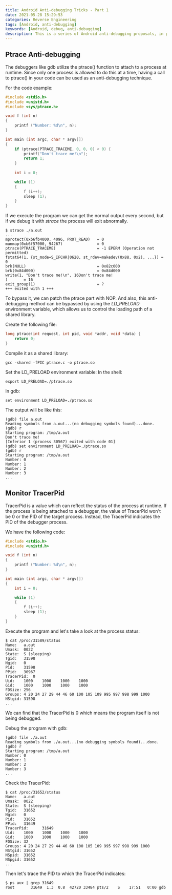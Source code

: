 ```yaml
---
title: Android Anti-debugging Tricks - Part 1
date: 2021-05-28 15:29:53
categories: Reverse Engineering
tags: [Android, anti-debugging]
keywords: [Android, debug, anti-debugging]
description: This is a series of Android anti-debugging proposals, in particular for the dynamic debugging. Maybe a little more anti-anti-debugging tricks will be mentioned in this series.
---
```

## Ptrace Anti-debugging
The debuggers like gdb utilize the ptrace() function to attach to a process at runtime. Since only one process is allowed to do this at a time, having a call to ptrace() in your code can be used as an anti-debugging technique.

For the code example:

```C
#include <stdio.h>
#include <unistd.h>
#include <sys/ptrace.h>

void f (int n)
{
    printf ("Number: %d\n", n);
}

int main (int argc, char * argv[])
{
    if (ptrace(PTRACE_TRACEME, 0, 0, 0) < 0) {
        printf("Don't trace me!\n");
        return 1;
    }
    
    int i = 0;

    while (1)
    {
        f (i++);
        sleep (1);
    }
}
```
If we execute the program we can get the normal output every second, but if we debug it with *strace* the process will exit abnormally.
```shell
$ strace ./a.out
...
mprotect(0xb6fb4000, 4096, PROT_READ)   = 0
munmap(0xb6f57000, 94267)               = 0
ptrace(PTRACE_TRACEME)                  = -1 EPERM (Operation not permitted)
fstat64(1, {st_mode=S_IFCHR|0620, st_rdev=makedev(0x88, 0x2), ...}) = 0
brk(NULL)                               = 0x82c000
brk(0x84d000)                           = 0x84d000
write(1, "Don't trace me!\n", 16Don't trace me!
)       = 16
exit_group(1)                           = ?
+++ exited with 1 +++
```
To bypass it, we can patch the ptrace part with NOP. And also, this anti-debugging method can be bypassed by using the *LD_PRELOAD* environment variable, which allows us to control the loading path of a shared library.

Create the following file:
```C
long ptrace(int request, int pid, void *addr, void *data) {
    return 0;
}
```
Compile it as a shared library:
```shell
gcc -shared -fPIC ptrace.c -o ptrace.so
```
Set the LD_PRELOAD environment variable:
In the shell:
```shell
export LD_PRELOAD=./ptrace.so
```
In gdb:
```shell
set environment LD_PRELOAD=./ptrace.so
```
The output will be like this:
```shell
(gdb) file a.out
Reading symbols from a.out...(no debugging symbols found)...done.
(gdb) r
Starting program: /tmp/a.out
Don't trace me!
[Inferior 1 (process 30567) exited with code 01]
(gdb) set environment LD_PRELOAD=./ptrace.so
(gdb) r
Starting program: /tmp/a.out
Number: 0
Number: 1
Number: 2
Number: 3
...
```

## Monitor TracerPid

TracerPid is a value which can reflect the status of the process at runtime. If the process is being attached to a debugger, the value of TracerPid won't be 0 or the PID of the target process. Instead, the TracerPid indicates the PID of the debugger process.

We have the following code:
```C
#include <stdio.h>
#include <unistd.h>

void f (int n)
{
    printf ("Number: %d\n", n);
}

int main (int argc, char * argv[])
{
    int i = 0;

    while (1)
    {
        f (i++);
        sleep (1);
    }
}
```
Execute the program and let's take a look at the process status:
```shell
$ cat /proc/31589/status
Name:	a.out
Umask:	0022
State:	S (sleeping)
Tgid:	31598
Ngid:	0
Pid:	31598
PPid:	30967
TracerPid:	0
Uid:	1000	1000	1000	1000
Gid:	1000	1000	1000	1000
FDSize:	256
Groups:	4 20 24 27 29 44 46 60 100 105 109 995 997 998 999 1000
NStgid:	31598
...
```
We can find that the TracerPid is 0 which means the program itself is not being debugged.

Debug the program with gdb:
```shell
(gdb) file ./a.out
Reading symbols from ./a.out...(no debugging symbols found)...done.
(gdb) r
Starting program: /tmp/a.out
Number: 0
Number: 1
Number: 2
Number: 3
...
```
Check the TracerPid:
```shell
$ cat /proc/31652/status
Name:   a.out
Umask:  0022
State:  S (sleeping)
Tgid:   31652
Ngid:   0
Pid:    31652
PPid:   31649
TracerPid:      31649
Uid:    1000    1000    1000    1000
Gid:    1000    1000    1000    1000
FDSize: 32
Groups: 4 20 24 27 29 44 46 60 100 105 109 995 997 998 999 1000 
NStgid: 31652
NSpid:  31652
NSpgid: 31652
...
```
Then let's trace the PID to which the TracerPid indicates:
```shell
$ ps aux | grep 31649
root       31649  1.3  0.8  42720 33484 pts/2    S    17:51   0:00 gdb
```

##

